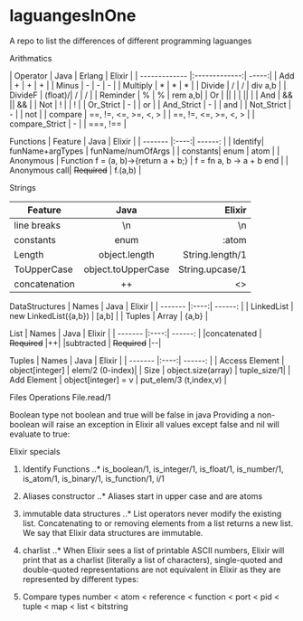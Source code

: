 # laguangesInOne
A repo to list the differences of different programming laguanges


Arithmatics

|  Operator     | Java           | Erlang  | Elixir |
| ------------- |:-------------:| -----:|
|     Add   | + | + | + |
|   Minus   | - | - | - |
|  Multiply | * | * | * |
|  Divide   | / | / | div a,b |
|  DivideF  | (float)/| / | / |
| Reminder  | % | % | rem a,b|
| Or        | || | | \|\| |
| And       | && || && |
| Not       | ! | | ! |
| Or_Strict | - | | or |
| And_Strict | - | | and |
| Not_Strict | - | | not |
| compare | ==, !=, <=, >=, <, > | | ==, !=, <=, >=, <, > |
| compare_Strict | - | | ===, !== |


Functions
| Feature | Java | Elixir  |
| ------- |:----:| ------: |
| Identify| funName+argTypes | funName/numOfArgs |
| constants| enum | atom |
| Anonymous | Function f = (a, b)->{return a + b;} | f = fn a, b -> a + b end |
| Anonymous call| ~~Required~~ | f.(a,b) |

Strings

| Feature | Java | Elixir  |
| ------- |:----:| ------: |
| line breaks | \\n | \\n |
| constants| enum | :atom |
| Length  | object.length | String.length/1 |
| ToUpperCase | object.toUpperCase | String.upcase/1 |
| concatenation | ++ | <> |


DataStructures
| Names | Java | Elixir  |
| ------- |:----:| ------: |
| LinkedList | new LinkedList({a,b}) | [a,b] |
| Tuples     | Array  | {a,b} |

List
| Names | Java | Elixir  |
| ------- |:----:| ------: |
|concatenated |  ~~Required~~ |++|
|subtracted  |  ~~Required~~  |--|

Tuples
| Names | Java | Elixir  |
| ------- |:----:| ------: |
| Access Element |  object[integer] | elem/2 (0-index)|
|  Size |  object.size(array) | tuple_size/1|
| Add Element | object[integer] = v | put_elem/3 (t,index,v) |

Files Operations
File.read/1

Boolean
type not boolean and true will be false in java
Providing a non-boolean will raise an exception in Elixir
all values except false and nil will evaluate to true:

Elixir specials
1. Identify Functions
..* is_boolean/1, is_integer/1, is_float/1, is_number/1, is_atom/1, is_binary/1, is_function/1, i/1

2. Aliases constructor
..* Aliases start in upper case and are atoms

3. immutable data structures
..* List operators never modify the existing list. Concatenating to or removing elements from a list returns a new list. We say that Elixir data structures are immutable.

4. charlist
..* When Elixir sees a list of printable ASCII numbers, Elixir will print that as a charlist (literally a list of characters), single-quoted and double-quoted representations are not equivalent in Elixir as they are represented by different types:

5. Compare types
number < atom < reference < function < port < pid < tuple < map < list < bitstring